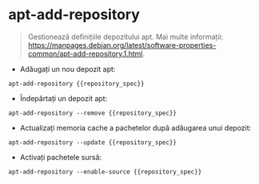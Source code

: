 # apt-add-repository

> Gestionează definițiile depozitului apt.
> Mai multe informații: <https://manpages.debian.org/latest/software-properties-common/apt-add-repository.1.html>.

- Adăugați un nou depozit apt:

`apt-add-repository {{repository_spec}}`

- Îndepărtați un depozit apt:

`apt-add-repository --remove {{repository_spec}}`

- Actualizați memoria cache a pachetelor după adăugarea unui depozit:

`apt-add-repository --update {{repository_spec}}`

- Activați pachetele sursă:

`apt-add-repository --enable-source {{repository_spec}}`
